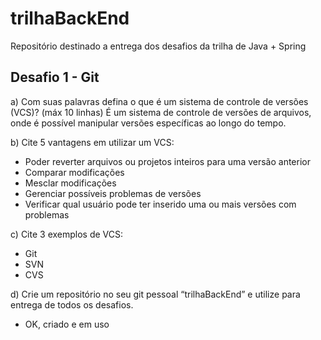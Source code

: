 # trilhaBackEnd
Repositório destinado a entrega dos desafios da trilha de Java + Spring

## Desafio 1 - Git

a) Com suas palavras defina o que é um sistema de controle de versões (VCS)? (máx 10 linhas) 
  É um sistema de controle de versões de arquivos, onde é possível manipular versões específicas ao longo do tempo.

b) Cite 5 vantagens em utilizar um VCS:
  - Poder reverter arquivos ou projetos inteiros para uma versão anterior
  - Comparar modificações
  - Mesclar modificações 
  - Gerenciar possíveis problemas de versões
  - Verificar qual usuário pode ter inserido uma ou mais versões com problemas

c) Cite 3 exemplos de VCS:
  - Git
  - SVN
  - CVS

d) Crie um repositório no seu git pessoal “trilhaBackEnd” e utilize para entrega de todos os desafios.
  - OK, criado e em uso




